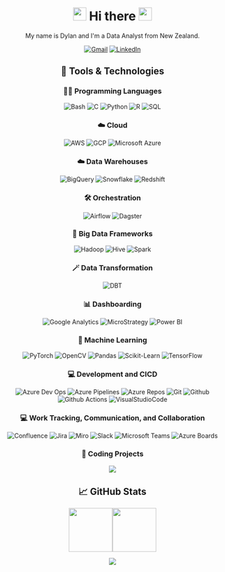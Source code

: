 <div align="center">
  <h1> <img src="https://media.giphy.com/media/jp2KXzsPtoKFG/giphy.gif" width="30px" height="30px" /> Hi there 
    <img src="https://media.giphy.com/media/jp2KXzsPtoKFG/giphy.gif" width="30px" height="30px" /> </h1>
  
My name is Dylan and I'm a Data Analyst from New Zealand.
  
[![Gmail](https://img.shields.io/badge/Gmail-333.svg?logo=gmail&logoColor=White)](mailto:d.p.prole@gmail.com)
[![LinkedIn](https://img.shields.io/badge/LinkedIn-333.svg?logo=linkedin&logoColor=0077b5)](https://www.linkedin.com/in/dylanprole/)

## 🔧 Tools & Technologies

### 👨‍💻 Programming Languages
![Bash](https://img.shields.io/badge/Bash-121011.svg?logo=gnu-bash&logoColor=white)
![C](https://custom-icon-badges.demolab.com/badge/C-03599C.svg?logo=c-in-hexagon&logoColor=white)
![Python](https://img.shields.io/badge/Python-FFD43B.svg?logo=python&logoColor=white)
![R](https://img.shields.io/badge/R-276DC3.svg?logo=r&logoColor=white)
![SQL](https://custom-icon-badges.demolab.com/badge/SQL-025E8C.svg?logo=database&logoColor=white)
  
### ☁️ Cloud
![AWS](https://img.shields.io/badge/AWS-FF9900?&logo=Amazon-AWS&logoColor=White)
![GCP](https://img.shields.io/badge/GCP-333.svg?logo=googlecloud&logoColor=white)
![Microsoft Azure](https://img.shields.io/badge/Azure-276DC3?&logo=Microsoft-Azure&logoColor=White)

### ☁️ Data Warehouses
![BigQuery](https://img.shields.io/badge/BigQuery-333.svg?logo=googlecloud&logoColor=white)
![Snowflake](https://img.shields.io/badge/Snowflake-35AEDD.svg?logo=snowflake&logoColor=white)
![Redshift](https://img.shields.io/badge/Redshift-4C94FF?logo=amazon-redshift&logoColor=white)

### 🛠️ Orchestration
![Airflow](https://img.shields.io/badge/Airflow-34A853.svg?logo=apache-airflow&logoColor=white)
![Dagster](https://img.shields.io/badge/Dagster-4359ff.svg?logo=dagster&logoColor=white)

### 🧰 Big Data Frameworks
![Hadoop](https://img.shields.io/badge/Hadoop-006fb9?logo=apache-hadoop&logoColor=white)
![Hive](https://img.shields.io/badge/Hive-f9c901?logo=apache-hive&logoColor=black)
![Spark](https://img.shields.io/badge/Spark-E4682A?logo=apache-spark&logoColor=white)

### 🪄 Data Transformation
![DBT](https://img.shields.io/badge/dbt-FB542B.svg?logo=dbt&logoColor=white)
  
### 📊 Dashboarding
![Google Analytics](https://img.shields.io/badge/Google%20Analytics-F37626.svg?logo=googleanalytics&logoColor=white)
![MicroStrategy](https://img.shields.io/badge/Microstrategy-FF0000.svg?logo=microstrategy&logoColor=white)
![Power BI](https://img.shields.io/badge/PowerBI-FFD43B.svg?logo=powerbi&logoColor=white)

### 🤖 Machine Learning
![PyTorch](https://img.shields.io/badge/PyTorch-F05033?logo=pytorch&logoColor=white)
![OpenCV](https://img.shields.io/badge/OpenCV-34A853.svg?logo=opencv&logoColor=white)
![Pandas](https://img.shields.io/badge/Pandas-150458.svg?logo=pandas&logoColor=white)
![Scikit-Learn](https://img.shields.io/badge/ScikitLearn-FF9900.svg?logo=scikitlearn&logoColor=white)
![TensorFlow](https://img.shields.io/badge/TensorFlow-FF6F00.svg?logo=TensorFlow&logoColor=white)

### 💻 Development and CICD
![Azure Dev Ops](https://img.shields.io/badge/Azure%20Dev%20Ops-006fb9.svg?logo=azure-devops&logoColor=white)
![Azure Pipelines](https://img.shields.io/badge/Azure%20Pipelines-006fb9.svg?logo=azure-pipelines&logoColor=white)
![Azure Repos](https://img.shields.io/badge/Azure%20Repos-FB542B.svg?logo=microsoft-azure&logoColor=white)
![Git](https://img.shields.io/badge/Git-F05033.svg?logo=git&logoColor=white)
![Github](https://img.shields.io/badge/GitHub-1f2f40.svg?logo=github&logoColor=white)
![Github Actions](https://img.shields.io/badge/GitHub%20Actions-4359ff.svg?logo=github-actions&logoColor=white)
![VisualStudioCode](https://img.shields.io/badge/VS%20Code-0078d7.svg?logo=visual-studio-code&logoColor=white)

### 💻 Work Tracking, Communication, and Collaboration
![Confluence](https://img.shields.io/badge/Confluence-0078d7.svg?logo=Confluence&logoColor=white)
![Jira](https://img.shields.io/badge/Jira-0078d7.svg?logo=jira&logoColor=white)
![Miro](https://img.shields.io/badge/Miro-FFD43B.svg?logo=miro&logoColor=white)
![Slack](https://img.shields.io/badge/Slack-8034A9.svg?logo=slack&logoColor=white)
![Microsoft Teams](https://img.shields.io/badge/Teams-150458.svg?logo=microsoft-teams&logoColor=white)
![Azure Boards](https://img.shields.io/badge/Azure%20Boards-34A853.svg?logo=microsoft-azure-boards&logoColor=white)

### 📕 Coding Projects
<!-- [![](https://img.shields.io/badge/-🍦%20Ice%20Cream%20Tracker-333)](https://github.com/dylanprole/) -->
<!-- [![](https://img.shields.io/badge/-🌊%20Sea%20Level%20Dashboard-333)](https://github.com/dylanprole/) -->
[![](https://img.shields.io/badge/-👨‍🦰%20AI%20Lyric%20Composer-333)](https://github.com/dylanprole/artist_insights_dashboard/blob/main/lyrics_generator.ipynb)
<!-- [![](https://img.shields.io/badge/-📚%20KNN%20Book%20Recommender-333)](https://github.com/dylanprole/) -->

## &#x1f4c8; GitHub Stats

<a href="https://github.com/dylanprole"><img height="100px" src="https://github-readme-stats.vercel.app/api?username=dylanprole&hide_title=true&hide_border=true&show_icons=true&include_all_commits=true&count_private=true&line_height=21&text_color=ffffff&icon_color=ffffff&bg_color=333&theme=white" /><!-- wi*quL3fcV --><img height="100px" src="https://github-readme-stats.vercel.app/api/top-langs/?username=dylanprole&hide=html&hide_title=true&hide_border=true&layout=compact&langs_count=6&exclude_repo=comp426,Redventures-Movie-Quotes&text_color=ffffff&icon_color=fff&bg_color=333&theme=white"/></a>

  
   
![](https://komarev.com/ghpvc/?username=dylanprole)
  
</div>
